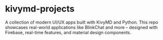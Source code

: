 # kivymd-projects
A collection of modern UI/UX apps built with KivyMD and Python. This repo showcases real-world applications like BlinkChat and more – designed with Firebase, real-time features, and material design components.
